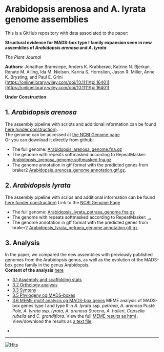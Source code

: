 # Arabidopsis arenosa and A. lyrata genome assemblies
This is a GitHub repository with data associated to the paper:   
   

**Structural evidence for MADS-box type I family expansion seen in new assemblies of <i>Arabidopsis arenosa</i> and <i>A. lyrata</i>**

_The Plant Journal_

​​**Authors:** Jonathan Bramsiepe, Anders K. Krabberød, Katrine N. Bjerkan, Renate M. Alling, Ida M. Nielsen. Karina S. Hornslien, Jason R. Miller, Anne K. Brysting, and Paul E. Grini   
[https://onlinelibrary.wiley.com/doi/10.1111/tpj.16401](https://onlinelibrary.wiley.com/doi/10.1111/tpj.16401)

**Under Construction**
## 1. <i>Arabidopsis arenosa</i> 
The assembly pipeline with scripts and additional information can be found  [here (under construction)](01_arenosa_assembly/).  
The genome can be accessed at [the NCBI Genome page](https://www.ncbi.nlm.nih.gov/data-hub/genome/GCA_026151155.1/)   
Or you can download it directly from github:
- The full genome: [Arabidopsis_arenosa_genome.fna.gz](01_arenosa_assembly/Arabidopsis_arenosa_genome.fna.gz)
- The genome with repeats softmasked according to RepeatMasker: [Arabidopsis_arenosa_genome.softmasked.fna.gz](01_arenosa_assembly/Arabidopsis_arenosa_genome.softmasked.fna.gz)
- The genome annotation in gtf format with the predicted genes from braker2 [Arabidopsis_arenosa_genome.annotation.gtf.gz](01_arenosa_assembly/Arabidopsis_arenosa_genome.annotation.gtf.gz).

## 2. <i>Arabidopsis lyrata</i> 
The assembly pipeline with scrips and additional information can be found  [here (under construction)](02_lyrata_assembly/)
Link to the [NCBI Genome Page](https://www.ncbi.nlm.nih.gov/datasets/genome/GCA_026151145.1/)
- The full genome: [Arabidopsis_lyrata_petraea_genome.fna.gz](02_lyrata_assembly/Arabidopsis_lyrata_petraea_genome.fna.gz)
- The genome with repeats softmasked according to RepeatMasker: [...](02_lyrata_assembly/)
- The genome annotation in gtf format with the predicted genes from braker2 [Arabidopsis_lyrata_petraea_genome.annotation.gtf.gz](02_lyrata_assembly/Arabidopsis_lyrata_petraea_genome.annotation.gtf.gz).

## 3. Analysis
In the paper, we compared the new assemblies with previously published genomes from the Arabidopsis genus, as well as the evolution of the MADS-box gene family in the genus Arabidopsis.  
**Content of the analysis** [here](./03_analysis/)
- [3.1 Assembly and scaffolding stats](./03_analysis/01_assembly_and_scaffolding_stats/)
- [3.2 Orthology analysis](./03_analysis/02_ortholog_prediction/)
- [3.3 Synteny](./03_analysis/03_synteny/)
- [3.5 Phylogeny og MADS-boxes](./03_analysis/05_MADS_phylogeny/)
- [3.6 MEME motif analysis og MADS-box genes](./03_analysis/06_MADS_MEME/)
MEME analysis of  MADS-box genes type I and type II in <i>A. lyrata</i> ssp. <i>petraea</i>, <i>A. arenosa</i> Pusté Pole, <i>A. lyrata </i>ssp. <i>lyrata,</i> <i>A. arenosa</i> Strecno, <i>A. halleri</i>,  <i>Capsella rubella</i> and <i>C. grandiflora</i>.  View the full [MEME results as html](https://htmlpreview.github.io/?https://github.com/krabberod/html_test/blob/main/meme.html) . View/download the results as [a text file](03_analysis/06_MADS_MEME/meme_results.txt). 

*
----
[![Hits](https://hits.seeyoufarm.com/api/count/incr/badge.svg?url=https%3A%2F%2Fgithub.com%2FPaulGrini%2FArabidopsis_assemblies&count_bg=%2379C83D&title_bg=%23555555&icon=&icon_color=%23E7E7E7&title=hits&edge_flat=false)](https://hits.seeyoufarm.com)
